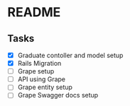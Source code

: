 # README

## Tasks
 
- [x] Graduate contoller and model setup
- [x] Rails Migration
- [ ] Grape setup
- [ ] API using Grape
- [ ] Grape entity setup
- [ ] Grape Swagger docs setup